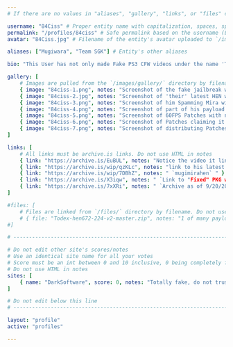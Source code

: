 ```yaml
---
# If there are no values in "aliases", "gallery", "links", or "files" comment that line out, do not just leave them empty

username: "84Ciss" # Proper entity name with capitalization, spaces, special characters, etc
permalink: "/profiles/84ciss" # Safe permalink based on the username (Lowercase & URI Decode), need to automate this
avatar: "84Ciss.jpg" # Filename of the entity's avatar uploaded to `/images/avatars/` directory, it will be displayed at 200px*200px. Will be `/images/avatars/blank.png` if commented out/blank

aliases: ["Mugiwara", "Team SGK"] # Entity's other aliases

bio: "This User has not only made Fake PS3 CFW videos under the name 'Team SGK' which has resulted in the YouTube channel being terminated but now in the PS4 Scene goes by 84Ciss/Mugiwara and has not only stolen credit from PS4 Payloads NOT made by him but has spammed bad PRs he even renamed mira-project to mira-project-Mugiwara and got banned from the OpenOrbis Discord server, as such this Users payloads are considered as a Brick-Risk. And recently has now been stealing illusion's 60FPS and other of their Patches with zero credits given to the author." # Entities bio, can use minimal HTML

gallery: [
    # Images are pulled from the `/images/gallery/` directory by filename. Do not use HTML in notes
    { image: "84ciss-1.png", notes: "Screenshot of the fake jailbreak website" },
    { image: "84ciss-2.jpg", notes: "Screenshot of 'their' latest HEN with credits to only them" },
    { image: "84ciss-3.png", notes: "Screenshot of him Spamming Mira with bad PRs" },
    { image: "84ciss-4.png", notes: "Screenshot of part of his payload code" }
    { image: "84ciss-5.png", notes: "Screenshot of 60FPS Patches with no credits given." }
    { image: "84ciss-6.png", notes: "Screenshot of Patches claiming it's their own." }
    { image: "84ciss-7.png", notes: "Screenshot of distributing Patches with no credits given to the author." }
]

links: [
    # All links must be archive.is links. Do not use HTML in notes
    { link: "https://archive.is/EuBUL", notes: "Notice the video it links to was pwned by a banned YouTube account" },
    { link: "https://archive.is/wip/qzKLc", notes: "link to his latest rip off of HEN" },
    { link: "https://archive.is/wip/7DBhZ", notes: " `mugimirahen` " }
    { link: "https://archive.is/X3iqw", notes: " `Link to "Fixed" PKG with no credits given to the author.` " }
    { link: "https://archive.is/7xXRi", notes: " `Archive as of 9/20/2021.` " }
]

#files: [
    # Files are linked from `/files/` directory by filename. Do not use HTML in notes
    # { file: "Todex-hen672-224-v2-master.zip", notes: "1 of many payloads that is considered to be a Brick-Risk" }
#]

# -----------------------------------------------------------------------------

# Do not edit other site's scores/notes
# Use an identical site name for all your votes
# Score must be an int between 0 and 10 inclusive, 0 being completely fake, 10 being 100% real
# Do not use HTML in notes
sites: [
    { name: "DarkSoftware", score: 0, notes: "Totally fake, do not trust" }
]

# Do not edit below this line
# -----------------------------------------------------------------------------

layout: "profile"
active: "profiles"

---
```

